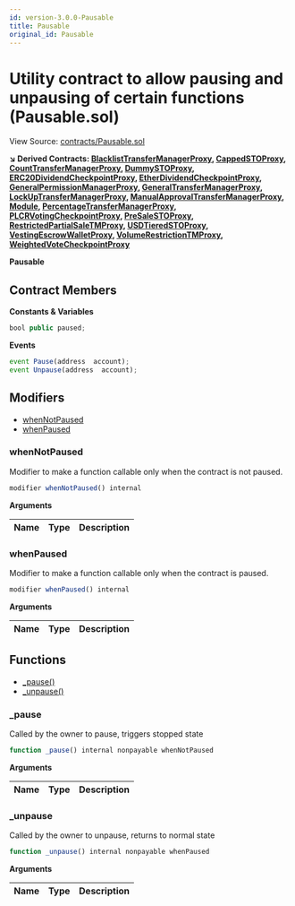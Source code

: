 ```yaml
---
id: version-3.0.0-Pausable
title: Pausable
original_id: Pausable
---
```


# Utility contract to allow pausing and unpausing of certain functions (Pausable.sol)

View Source: [contracts/Pausable.sol](../../contracts/Pausable.sol)

**↘ Derived Contracts: [BlacklistTransferManagerProxy](BlacklistTransferManagerProxy.md), [CappedSTOProxy](CappedSTOProxy.md), [CountTransferManagerProxy](CountTransferManagerProxy.md), [DummySTOProxy](DummySTOProxy.md), [ERC20DividendCheckpointProxy](ERC20DividendCheckpointProxy.md), [EtherDividendCheckpointProxy](EtherDividendCheckpointProxy.md), [GeneralPermissionManagerProxy](GeneralPermissionManagerProxy.md), [GeneralTransferManagerProxy](GeneralTransferManagerProxy.md), [LockUpTransferManagerProxy](LockUpTransferManagerProxy.md), [ManualApprovalTransferManagerProxy](ManualApprovalTransferManagerProxy.md), [Module](Module.md), [PercentageTransferManagerProxy](PercentageTransferManagerProxy.md), [PLCRVotingCheckpointProxy](PLCRVotingCheckpointProxy.md), [PreSaleSTOProxy](PreSaleSTOProxy.md), [RestrictedPartialSaleTMProxy](RestrictedPartialSaleTMProxy.md), [USDTieredSTOProxy](USDTieredSTOProxy.md), [VestingEscrowWalletProxy](VestingEscrowWalletProxy.md), [VolumeRestrictionTMProxy](VolumeRestrictionTMProxy.md), [WeightedVoteCheckpointProxy](WeightedVoteCheckpointProxy.md)**

**Pausable**

## Contract Members
**Constants & Variables**

```js
bool public paused;

```

**Events**

```js
event Pause(address  account);
event Unpause(address  account);
```

## Modifiers

- [whenNotPaused](#whennotpaused)
- [whenPaused](#whenpaused)

### whenNotPaused

Modifier to make a function callable only when the contract is not paused.

```js
modifier whenNotPaused() internal
```

**Arguments**

| Name        | Type           | Description  |
| ------------- |------------- | -----|

### whenPaused

Modifier to make a function callable only when the contract is paused.

```js
modifier whenPaused() internal
```

**Arguments**

| Name        | Type           | Description  |
| ------------- |------------- | -----|

## Functions

- [_pause()](#_pause)
- [_unpause()](#_unpause)

### _pause

Called by the owner to pause, triggers stopped state

```js
function _pause() internal nonpayable whenNotPaused 
```

**Arguments**

| Name        | Type           | Description  |
| ------------- |------------- | -----|

### _unpause

Called by the owner to unpause, returns to normal state

```js
function _unpause() internal nonpayable whenPaused 
```

**Arguments**

| Name        | Type           | Description  |
| ------------- |------------- | -----|


